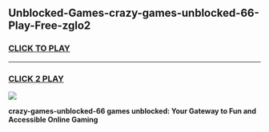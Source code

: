 
## Unblocked-Games-crazy-games-unblocked-66-Play-Free-zglo2
<h3>
<a href="https://premium76.site?title=crazy-games-unblocked-66&ref=10A">CLICK TO PLAY</a></h3>
<hr>

<h3>
<a href="https://premium76.site?title=crazy-games-unblocked-66&ref=10A">CLICK 2 PLAY</a>
  
</h3>

<a href="https://premium76.site?title=crazy-games-unblocked-66&ref=10A"><img src="https://clearcache.store/games.png"></a>


**crazy-games-unblocked-66 games unblocked: Your Gateway to Fun and Accessible Online Gaming**
